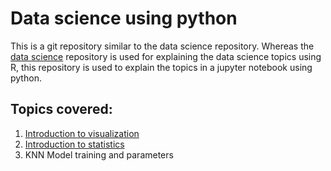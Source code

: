# Data science using python
This is a git repository similar to the data science repository. Whereas the [data science](https://github.com/HarshaAsh/data_science) repository is used for explaining the data science topics using R, this repository is used to explain the topics in a jupyter notebook using python.

## Topics covered:
1. [Introduction to visualization](https://harshaash.github.io/ClassificationModels/Basics/Data%20visualization%20part%201.html)  
2. [Introduction to statistics](https://harshaash.github.io/ClassificationModels/Basics/Statistics%20basics%20part%201.html)  
3. KNN Model training and parameters
